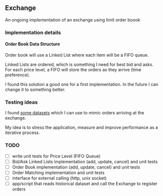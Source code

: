 ## Exchange

An ongoing implementation of an exchange using limit order boook

### Implementation details

#### Order Book Data Structure 

Order book will use a Linked List where each item will be a FIFO queue. 

Linked Lists are ordered, which is something I need for best bid and asks.
For each price level, a FIFO will store the orders as they arrive (time preference).

I found this solution a good one for a first implementation. 
In the future I can change it to something better.

### Testing ideas

I found [some datasets](https://lobsterdata.com/info/DataSamples.php) which I can
use to mimic orders arriving at the exchange.

My idea is to stress the application, measure and improve performance as a iterative process.

### TODO

- [ ] write unit tests for Price Level (FIFO Queue)
- [ ] Bid/Ask Linked Lists implementation (add, update, cancel) and unit tests
- [ ] Order Book implementation (add, update, cancel) and unit tests
- [ ] Order Matching implementation and unit tests
- [ ] interface for external calling (http, unix socket)
- [ ] app/script that reads historical dataset and call the Exchange to register orders
